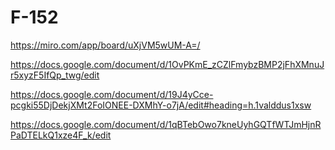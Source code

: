 # F-152

https://miro.com/app/board/uXjVM5wUM-A=/

https://docs.google.com/document/d/1OvPKmE_zCZlFmybzBMP2jFhXMnuJr5xyzF5IfQp_twg/edit

https://docs.google.com/document/d/19J4yCce-pcgki55DjDekjXMt2FoIONEE-DXMhY-o7jA/edit#heading=h.1valddus1xsw

https://docs.google.com/document/d/1qBTebOwo7kneUyhGQTfWTJmHjnRPaDTELkQ1xze4F_k/edit
